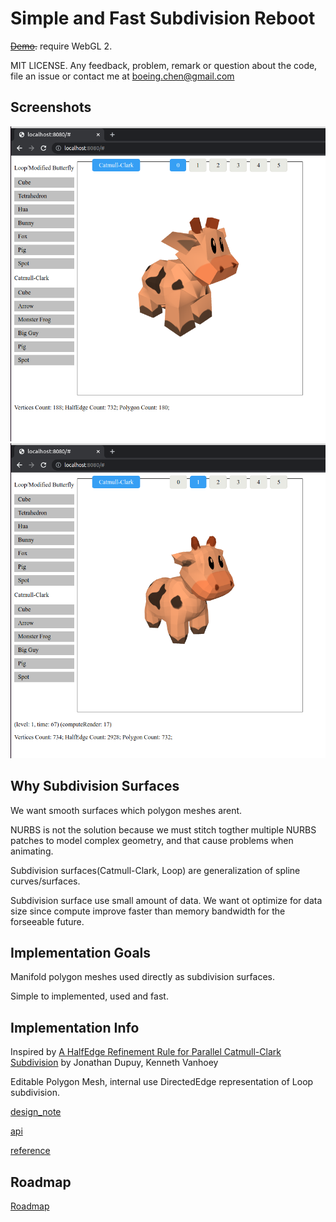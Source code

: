 # Simple and Fast Subdivision Reboot
<s>[Demo]().</s>
require WebGL 2.

MIT LICENSE. Any feedback, problem, remark or question about the code, file an issue or contact me at boeing.chen@gmail.com


## Screenshots
![Spot no subdivision](media/spot_subd0.png) ![Spot subdivision level 1](media/spot_subd1.png)

## Why Subdivision Surfaces
We want smooth surfaces which polygon meshes arent.

NURBS is not the solution because we must stitch togther multiple NURBS patches to model complex geometry, and that cause problems when animating.

Subdivision surfaces(Catmull-Clark, Loop) are generalization of spline curves/surfaces.

Subdivision surface use small amount of data. We want ot optimize for data size since compute improve faster than memory bandwidth for the forseeable future.

## Implementation Goals
Manifold polygon meshes used directly as subdivision surfaces.

Simple to implemented, used and fast.

## Implementation Info
Inspired by [A HalfEdge Refinement Rule for Parallel Catmull-Clark Subdivision](https://onrendering.com/) by Jonathan Dupuy, Kenneth Vanhoey

Editable Polygon Mesh, internal use DirectedEdge representation of Loop subdivision.

[design_note](docs/design_note.md)

[api](docs/api.md)

[reference](docs/referenc.md)

## Roadmap
[Roadmap](docs/roadmap.md)